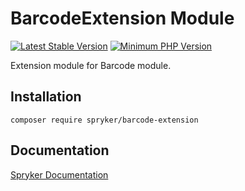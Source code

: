 # BarcodeExtension Module
[![Latest Stable Version](https://poser.pugx.org/spryker/barcode-extension/v/stable.svg)](https://packagist.org/packages/spryker/barcode-extension)
[![Minimum PHP Version](https://img.shields.io/badge/php-%3E%3D%207.4-8892BF.svg)](https://php.net/)

Extension module for Barcode module.

## Installation

```
composer require spryker/barcode-extension
```

## Documentation

[Spryker Documentation](https://academy.spryker.com/developing_with_spryker/module_guide/modules.html)
